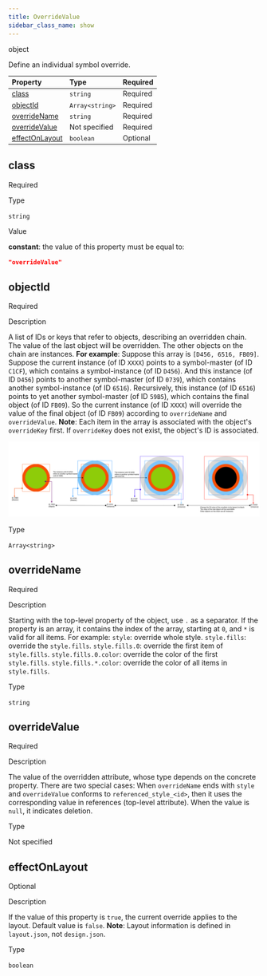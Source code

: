 ```yaml
---
title: OverrideValue
sidebar_class_name: show
---
```


<div className="section-type">

<div className="badge-type">object</div>

</div>

Define an individual symbol override.

<div className="property-preview">

<div className="property-table">

| Property                          | Type            | Required                                            |
| :-------------------------------- | :-------------- | :-------------------------------------------------- |
| [class](#class)                   | `string`        | <span className="property-required">Required</span> |
| [objectId](#objectid)             | `Array<string>` | <span className="property-required">Required</span> |
| [overrideName](#overridename)     | `string`        | <span className="property-required">Required</span> |
| [overrideValue](#overridevalue)   | Not specified   | <span className="property-required">Required</span> |
| [effectOnLayout](#effectonlayout) | `boolean`       | <span className="property-optional">Optional</span> |

</div>

</div>

<div className="property">

<div className="property-heading">

## class

<span className="property-required">Required</span>

</div>

<div className="property-item">

Type

`string`

</div>

<div className="property-item">

Value

<div className="value-description">

**constant**: the value of this property must be equal to:

```json
"overrideValue"
```

</div>

</div>

</div>

<div className="property">

<div className="property-heading">

## objectId

<span className="property-required">Required</span>

</div>

<div className="property-item">

Description

A list of IDs or keys that refer to objects, describing an overridden chain. The value of the last object will be overridden. The other objects on the chain are instances.
**For example**:
Suppose this array is `[D456, 6516, FB09]`.
Suppose the current instance (of ID `XXXX`) points to a symbol-master (of ID `C1CF`), which contains a symbol-instance (of ID `D456`).
And this instance (of ID `D456`) points to another symbol-master (of ID `0739`), which contains another symbol-instance (of ID `6516`).
Recursively, this instance (of ID `6516`) points to yet another symbol-master (of ID `59B5`), which contains the final object (of ID `FB09`).
So the current instance (of ID `XXXX`) will override the value of the final object (of ID `FB09`) according to `overrideName` and `overrideValue`.
**Note**: Each item in the array is associated with the object's `overrideKey` first. If `overrideKey` does not exist, the object's ID is associated.

</div>

<div className="property-item">

<p></p>

<div className="property-images">

<img src="https://raw.githubusercontent.com/verygoodgraphics/resource/main/img/vector/Symbol/overrideValue_objectId.png" alt="" />

</div>

</div>

<div className="property-item">

Type

`Array<string>`

</div>

</div>

<div className="property">

<div className="property-heading">

## overrideName

<span className="property-required">Required</span>

</div>

<div className="property-item">

Description

Starting with the top-level property of the object, use `.` as a separator.
If the property is an array, it contains the index of the array, starting at `0`, and `*` is valid for all items.
For example:
`style`: override whole style.
`style.fills`: override the `style.fills`.
`style.fills.0`: override the first item of `style.fills`.
`style.fills.0.color`: override the color of the first `style.fills`.
`style.fills.*.color`: override the color of all items in `style.fills`.

</div>

<div className="property-item">

Type

`string`

</div>

</div>

<div className="property">

<div className="property-heading">

## overrideValue

<span className="property-required">Required</span>

</div>

<div className="property-item">

Description

The value of the overridden attribute, whose type depends on the concrete property. There are two special cases:
When `overrideName` ends with `style` and `overrideValue` conforms to `referenced_style_<id>`, then it uses the corresponding value in references (top-level attribute).
When the value is `null`, it indicates deletion.

</div>

<div className="property-item">

Type

Not specified

</div>

</div>

<div className="property">

<div className="property-heading">

## effectOnLayout

<span className="property-optional">Optional</span>

</div>

<div className="property-item">

Description

If the value of this property is `true`, the current override applies to the layout.
Default value is `false`.
**Note**: Layout information is defined in `layout.json`, not `design.json`.

</div>

<div className="property-item">

Type

`boolean`

</div>

</div>
